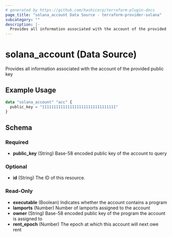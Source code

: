 ```yaml
---
# generated by https://github.com/hashicorp/terraform-plugin-docs
page_title: "solana_account Data Source - terraform-provider-solana"
subcategory: ""
description: |-
  Provides all information associated with the account of the provided public key
---
```


# solana_account (Data Source)

Provides all information associated with the account of the provided public key

## Example Usage

```terraform
data "solana_account" "acc" {
  public_key = "11111111111111111111111111111111"
}
```

<!-- schema generated by tfplugindocs -->
## Schema

### Required

- **public_key** (String) Base-58 encoded public key of the account to query

### Optional

- **id** (String) The ID of this resource.

### Read-Only

- **executable** (Boolean) Indicates whether the account contains a program
- **lamports** (Number) Number of lamports assigned to the account
- **owner** (String) Base-58 encoded public key of the program the account is assigned to
- **rent_epoch** (Number) The epoch at which this account will next owe rent


